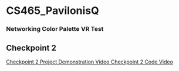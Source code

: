 # CS465_PavilonisQ

### Networking Color Palette VR Test

## Checkpoint 2 
[Checkpoint 2 Project Demonstration Video ](https://youtu.be/PAyXtNHcipc)
[Checkpoint 2 Code Video ](https://youtu.be/37n4za1-ZTI)
